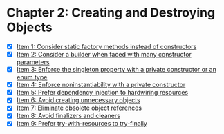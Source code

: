 # Chapter 2: Creating and Destroying Objects

- [x] [Item 1: Consider static factory methods instead of constructors](./item1)
- [x] [Item 2: Consider a builder when faced with many constructor parameters](./item2)
- [x] [Item 3: Enforce the singleton property with a private constructor or an enum type](./item3)
- [x] [Item 4: Enforce noninstantiability with a private constructor](./item4)
- [x] [Item 5: Prefer dependency injection to hardwiring resources](./item5)
- [x] [Item 6: Avoid creating unnecessary objects](./item6) 
- [x] [Item 7: Eliminate obsolete object references](./item7)
- [x] [Item 8: Avoid finalizers and cleaners ](./item8)
- [x] [Item 9: Prefer try-with-resources to try-finally](./item9)
